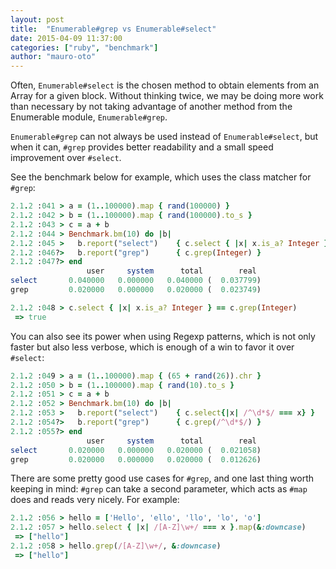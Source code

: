 ```yaml
---
layout: post
title:  "Enumerable#grep vs Enumerable#select"
date: 2015-04-09 11:37:00
categories: ["ruby", "benchmark"]
author: "mauro-oto"
---
```


Often, `Enumerable#select` is the chosen method to obtain elements from an
Array for a given block. Without thinking twice, we may be doing more work than
necessary by not taking advantage of another method from the Enumerable module,
`Enumerable#grep`.

<!--more-->

`Enumerable#grep` can not always be used instead of `Enumerable#select`, but
when it can, `#grep` provides better readability and a small speed improvement
over `#select`.

See the benchmark below for example, which uses the class matcher for `#grep`:

```ruby
2.1.2 :041 > a = (1..100000).map { rand(100000) }
2.1.2 :042 > b = (1..100000).map { rand(100000).to_s }
2.1.2 :043 > c = a + b
2.1.2 :044 > Benchmark.bm(10) do |b|
2.1.2 :045 >   b.report("select")    { c.select { |x| x.is_a? Integer } }
2.1.2 :046?>   b.report("grep")      { c.grep(Integer) }
2.1.2 :047?> end
                 user     system      total        real
select       0.040000   0.000000   0.040000 (  0.037799)
grep         0.020000   0.000000   0.020000 (  0.023749)

2.1.2 :048 > c.select { |x| x.is_a? Integer } == c.grep(Integer)
 => true
```

You can also see its power when using Regexp patterns, which is not only faster
but also less verbose, which is enough of a win to favor it over `#select`:

```ruby
2.1.2 :049 > a = (1..100000).map { (65 + rand(26)).chr }
2.1.2 :050 > b = (1..100000).map { rand(10).to_s }
2.1.2 :051 > c = a + b
2.1.2 :052 > Benchmark.bm(10) do |b|
2.1.2 :053 >   b.report("select")    { c.select{|x| /^\d*$/ === x} }
2.1.2 :054?>   b.report("grep")      { c.grep(/^\d*$/) }
2.1.2 :055?> end
                 user     system      total        real
select       0.020000   0.000000   0.020000 (  0.021058)
grep         0.020000   0.000000   0.020000 (  0.012626)
```

There are some pretty good use cases for `#grep`, and one last thing worth
keeping in mind: `#grep` can take a second parameter, which acts
as `#map` does and reads very nicely. For example:

```ruby
2.1.2 :056 > hello = ['Hello', 'ello', 'llo', 'lo', 'o']
2.1.2 :057 > hello.select { |x| /[A-Z]\w+/ === x }.map(&:downcase)
 => ["hello"]
2.1.2 :058 > hello.grep(/[A-Z]\w+/, &:downcase)
 => ["hello"]
```
